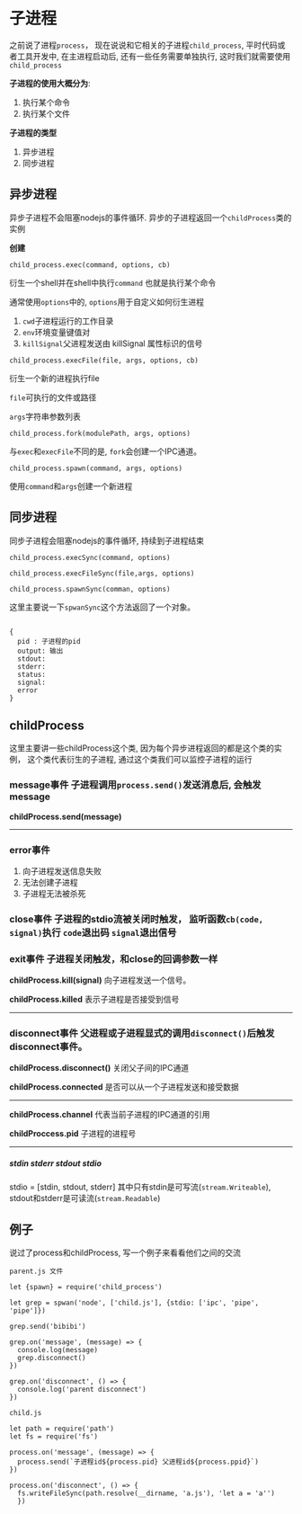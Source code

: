 # 子进程

之前说了进程`process`， 现在说说和它相关的子进程`child_process`, 平时代码或者工具开发中, 在主进程启动后, 还有一些任务需要单独执行, 这时我们就需要使用`child_process`

**子进程的使用大概分为**:
1. 执行某个命令
2. 执行某个文件

**子进程的类型**
1. 异步进程
2. 同步进程


## 异步进程

异步子进程不会阻塞nodejs的事件循环. 异步的子进程返回一个`childProcess`类的实例

**创建**

`child_process.exec(command, options, cb)`

衍生一个shell并在shell中执行`command` 也就是执行某个命令

通常使用`options`中的,  `options`用于自定义如何衍生进程
1. `cwd`子进程运行的工作目录
2. `env`环境变量键值对
3. `killSignal`父进程发送由 killSignal 属性标识的信号

`child_process.execFile(file, args, options, cb)`

衍生一个新的进程执行file

`file`可执行的文件或路径

`args`字符串参数列表

`child_process.fork(modulePath, args, options)`

与`exec`和`execFile`不同的是, `fork`会创建一个IPC通道。

`child_process.spawn(command, args, options)`

使用`command`和`args`创建一个新进程




## 同步进程

同步子进程会阻塞nodejs的事件循环, 持续到子进程结束

`child_process.execSync(command, options)`

`child_process.execFileSync(file,args, options)`

`child_process.spawnSync(comman, options)`

这里主要说一下`spwanSync`这个方法返回了一个对象。

```

{
  pid : 子进程的pid
  output: 输出
  stdout:
  stderr:
  status:
  signal:
  error
}

```


## childProcess

这里主要讲一些childProcess这个类, 因为每个异步进程返回的都是这个类的实例， 这个类代表衍生的子进程, 通过这个类我们可以监控子进程的运行

### message事件 子进程调用`process.send()`发送消息后, 会触发message

**childProcess.send(message)**

---

### error事件  

1. 向子进程发送信息失败
2. 无法创建子进程
3. 子进程无法被杀死

### close事件  子进程的stdio流被关闭时触发， 监听函数`cb(code, signal)`执行 `code`退出码 `signal`退出信号

### exit事件 子进程关闭触发，和close的回调参数一样

**childProcess.kill(signal)** 向子进程发送一个信号。

**childProcess.killed** 表示子进程是否接受到信号

---

### disconnect事件 父进程或子进程显式的调用`disconnect()`后触发disconnect事件。

**childProcess.disconnect()** 关闭父子间的IPC通道

**childProcess.connected** 是否可以从一个子进程发送和接受数据

---

**childProcess.channel** 代表当前子进程的IPC通道的引用

**childProccess.pid** 子进程的进程号

---

##### stdin stderr stdout stdio

stdio = [stdin, stdout, stderr] 其中只有stdin是可写流(`stream.Writeable`), stdout和stderr是可读流(`stream.Readable`)

## 例子

说过了process和childProcess, 写一个例子来看看他们之间的交流

```
parent.js 文件

let {spawn} = require('child_process')

let grep = spwan('node', ['child.js'], {stdio: ['ipc', 'pipe', 'pipe']})

grep.send('bibibi')

grep.on('message', (message) => {
  console.log(message)
  grep.disconnect()
})

grep.on('disconnect', () => {
  console.log('parent disconnect')
})

```


```
child.js

let path = require('path')
let fs = require('fs')

process.on('message', (message) => {
  process.send(`子进程id${process.pid} 父进程id${process.ppid}`)
})

process.on('disconnect', () => {
  fs.writeFileSync(path.resolve(__dirname, 'a.js'), 'let a = 'a'')
  })

```
